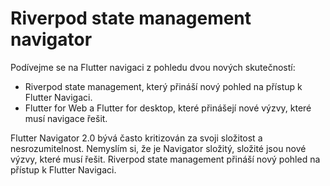 # Riverpod state management navigator

Podívejme se na Flutter navigaci z pohledu dvou nových skutečností:

- Riverpod state management, který přináší nový pohled na přístup k Flutter Navigaci.
- Flutter for Web a Flutter for desktop, které přinášejí nové výzvy, které musí navigace řešit.


Flutter Navigator 2.0 bývá často kritizován za svoji složitost a nesrozumitelnost.
Nemyslím si, že je Navigator složitý, složité jsou nové výzvy, které musí řešit.
Riverpod state management přináší nový pohled na přístup k Flutter Navigaci.